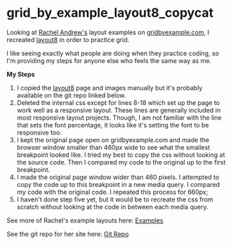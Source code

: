 # grid_by_example_layout8_copycat
Looking at [Rachel Andrew's](https://github.com/rachelandrew) layout examples on [gridbyexample.com](https://gridbyexample.com/), I recreated [layout8](https://gridbyexample.com/examples/code/layout8.html) in order to practice grid.

I like seeing exactly what people are doing when they practice coding, so I'm providing my steps for anyone else who feels the same way as me.

**My Steps**
1. I copied the [layout8](https://gridbyexample.com/examples/code/layout8.html) page and images manually but it's probably available on the git repo linked below. 
2. Deleted the internal css except for lines 8-18 which set up the page to work well as a responsive layout. These lines are generally included in most responsive layout projects. Though, I am not familiar with the line that sets the font percentage, it looks like it's setting the font to be responsive too.
3. I kept the original page open on gridbyexample.com and made the browser window smaller than 460px wide to see what the smallest breakpoint looked like. I tried my best to copy the css without looking at the source code. Then I compared my code to the original up to the first breakpoint.
4. I made the original page window wider than 460 pixels. I attempted to copy the code up to this breakpoint in a new media query. I compared my code with the original code. I repeated this process for 660px;
5. I haven't done step five yet, but it would be to recreate the css from scratch without looking at the code in between each media query.

See more of Rachel's example layouts here: [Examples](https://gridbyexample.com/examples/page-layout/)

See the git repo for her site here: [Git Repo](https://github.com/rachelandrew/grid-by-example)
